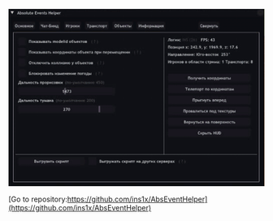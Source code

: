 ![logo](https://github.com/ins1x/AbsEventHelper/raw/main/moonloader/resource/abseventhelper/demo.gif)

[Go to repository:https://github.com/ins1x/AbsEventHelper](https://github.com/ins1x/AbsEventHelper)